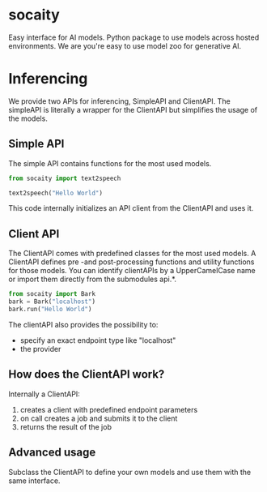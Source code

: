 # socaity
Easy interface for AI models. Python package to use models across hosted environments. 
We are you're easy to use model zoo for generative AI.

# Inferencing
We provide two APIs for inferencing, SimpleAPI and ClientAPI.
The simpleAPI is literally a wrapper for the ClientAPI but simplifies the usage of the models.

## Simple API
The simple API contains functions for the most used models.

```python
from socaity import text2speech

text2speech("Hello World")
```

This code internally initializes an API client from the ClientAPI and uses it.


## Client API

The ClientAPI comes with predefined classes for the most used models.
A ClientAPI defines pre -and post-processing functions and utility functions for those models.
You can identify clientAPIs by a UpperCamelCase name or import them directly from the submodules api.*.

```python
from socaity import Bark
bark = Bark("localhost")
bark.run("Hello World")
```
The clientAPI also provides the possibility to:
- specify an exact endpoint type like "localhost"
- the provider

## How does the ClientAPI work?
Internally a ClientAPI:
1. creates a client with predefined endpoint parameters
2. on call creates a job and submits it to the client
3. returns the result of the job


## Advanced usage

Subclass the ClientAPI to define your own models and use them with the same interface.

